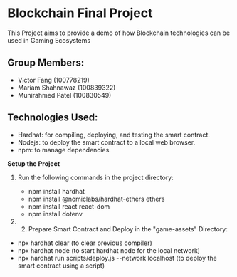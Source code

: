 # Blockchain Final Project

This Project aims to provide a demo of how Blockchain technologies can be used in Gaming Ecosystems


## Group Members:
- Victor Fang (100778219)
- Mariam Shahnawaz (100839322)
- Munirahmed Patel (100830549)

## Technologies Used:
- Hardhat: for compiling, deploying, and testing the smart contract.
- Nodejs: to deploy the smart contract to a local web browser.
- npm: to manage dependencies.

**Setup the Project**
1. Run the following commands in the project directory:
   - npm install hardhat
   - npm install @nomiclabs/hardhat-ethers ethers
   - npm install react react-dom
   - npm install dotenv

2. 2. Prepare Smart Contract and Deploy in the "game-assets" Directory:
- npx hardhat clear (to clear previous compiler)
- npx hardhat node (to start hardhat node for the local network)
- npx hardhat run scripts/deploy.js --network localhost (to deploy the smart contract using a script)
